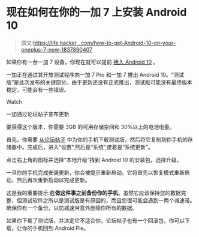 # 现在如何在你的一加 7 上安装 Android 10

> 原文:[https://life hacker . com/how-to-get-Android-10-on-your-oneplus-7-now-1837890407](https://lifehacker.com/how-to-get-android-10-on-your-oneplus-7-now-1837890407)

如果你有一台一加 7 设备，你现在就可以提前 [接入 Android 10](https://www.google.com/search?q=lifehacker+android+10&rlz=1C5CHFA_enUS779US779&oq=lifehacker+android+10&aqs=chrome..69i57.5566j0j4&sourceid=chrome&ie=UTF-8) 。

一加正在通过其开放测试程序向一加 7 Pro 和一加 7 推出 Android 10。“测试版”是此次发布的关键部分。由于更新还没有正式推出，测试版可能没有最终版本稳定，可能会有一些错误。

Watch

一加通过论坛帖子宣布更新

要获得这个版本，你需要 3GB 的可用存储空间和 30%以上的电池电量。

首先，你需要 [从论坛帖子](https://forums.oneplus.com/threads/oxygen-os-open-beta-1-for-the-oneplus-7-and-oneplus-7-pro.1099154/) 中为你的手机下载测试版，然后将它复制到你手机的存储器中。完成后，进入“设置”,然后是“系统”,接着是“系统更新”。

点击右上角的图标并选择“本地升级”找到 Android 10 的安装包，选择升级。

一旦你的手机完成安装更新，你会被提示重新启动。它将首先以恢复模式重新启动，然后再次重新启动以完成更新。

这是我的重要提示:**在做这件事之前备份你的手机**。虽然它应该保持您的数据完整，但测试软件之所以是测试版是有原因的，而且您很可能会遇到一两个减速带。确保你有一个备份，以防减速带意外删除你所有的数据。

如果你下载了测试版，并决定它不适合你，论坛帖子也有一个回滚包，你可以下载，让你的手机回到 Android Pie。